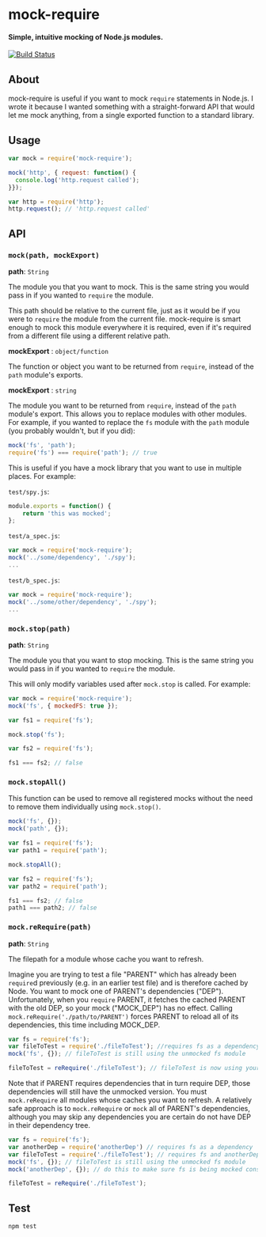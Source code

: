 # mock-require

#### Simple, intuitive mocking of Node.js modules.

[![Build Status](https://travis-ci.org/boblauer/mock-require.svg)](https://travis-ci.org/boblauer/mock-require)

## About

mock-require is useful if you want to mock `require` statements in Node.js.  I wrote it because I wanted something with a straight-forward API that would let me mock anything, from a single exported function to a standard library.

## Usage

```javascript
var mock = require('mock-require');

mock('http', { request: function() {
  console.log('http.request called');
}});

var http = require('http');
http.request(); // 'http.request called'
```

## API

### `mock(path, mockExport)`

__path__: `String`

The module you that you want to mock.  This is the same string you would pass in if you wanted to `require` the module.

This path should be relative to the current file, just as it would be if you were to `require` the module from the current file.  mock-require is smart enough to mock this module everywhere it is required, even if it's required from a different file using a different relative path.

__mockExport__ : `object/function`

The function or object you want to be returned from `require`, instead of the `path` module's exports.

__mockExport__ : `string`

The module you want to be returned from `require`, instead of the `path` module's export.  This allows you to replace modules with other modules.  For example, if you wanted to replace the `fs` module with the `path` module (you probably wouldn't, but if you did):

```javascript
mock('fs', 'path');
require('fs') === require('path'); // true
```
This is useful if you have a mock library that you want to use in multiple places.  For example:

`test/spy.js`:
```javascript
module.exports = function() {
    return 'this was mocked';
};
```

`test/a_spec.js`:
```javascript
var mock = require('mock-require');
mock('../some/dependency', './spy');
...
```

`test/b_spec.js`:
```javascript
var mock = require('mock-require');
mock('../some/other/dependency', './spy');
...
```

### `mock.stop(path)`

__path__: `String`

The module you that you want to stop mocking.  This is the same string you would pass in if you wanted to `require` the module.

This will only modify variables used after `mock.stop` is called.  For example:

```javascript
var mock = require('mock-require');
mock('fs', { mockedFS: true });

var fs1 = require('fs');

mock.stop('fs');

var fs2 = require('fs');

fs1 === fs2; // false
```

### `mock.stopAll()`

This function can be used to remove all registered mocks without the need to remove them individually using `mock.stop()`.

```javascript
mock('fs', {});
mock('path', {});

var fs1 = require('fs');
var path1 = require('path');

mock.stopAll();

var fs2 = require('fs');
var path2 = require('path');

fs1 === fs2; // false
path1 === path2; // false
```

### `mock.reRequire(path)`

__path__: `String`

The filepath for a module whose cache you want to refresh.

Imagine you are trying to test a file "PARENT" which has already been `require`d previously (e.g. in an earlier test file) and is therefore cached by Node. You want to mock one of PARENT's dependencies ("DEP"). Unfortunately, when you `require` PARENT, it fetches the cached PARENT with the old DEP, so your mock ("MOCK_DEP") has no effect. Calling `mock.reRequire('./path/to/PARENT')` forces PARENT to reload all of its dependencies, this time including MOCK_DEP.

```javascript
var fs = require('fs');
var fileToTest = require('./fileToTest'); //requires fs as a dependency
mock('fs', {}); // fileToTest is still using the unmocked fs module

fileToTest = reRequire('./fileToTest'); // fileToTest is now using your mock
```

Note that if PARENT requires dependencies that in turn require DEP, those dependencies will still have the unmocked version. You must `mock.reRequire` all modules whose caches you want to refresh. A relatively safe approach is to `mock.reRequire` or `mock` all of PARENT's dependencies, although you may skip any dependencies you are certain do not have DEP in their dependency tree.

```javascript
var fs = require('fs');
var anotherDep = require('anotherDep') // requires fs as a dependency
var fileToTest = require('./fileToTest'); // requires fs and anotherDep as a dependency
mock('fs', {}); // fileToTest is still using the unmocked fs module
mock('anotherDep', {}); // do this to make sure fs is being mocked consistently

fileToTest = reRequire('./fileToTest');
```

## Test

```
npm test
```

